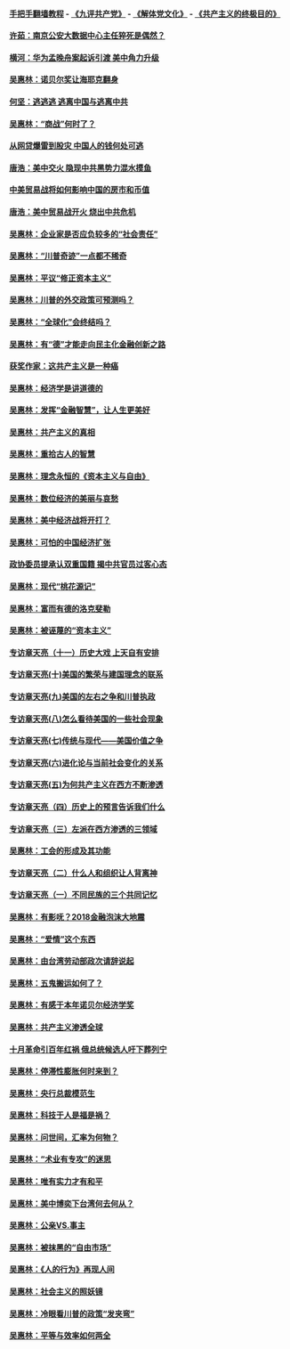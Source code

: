 #### [手把手翻墙教程](https://github.com/gfw-breaker/guides/wiki) -  [《九评共产党》](https://github.com/gfw-breaker/9ping.md?t=05050037) - [《解体党文化》](https://github.com/gfw-breaker/jtdwh.md?t=05050037) - [《共产主义的终极目的》](https://github.com/gfw-breaker/gczydzjmd.md?t=05050037)

#### [许茹：南京公安大数据中心主任猝死是偶然？](../pages/nsc423/n11064744.md?t=05050037) 

#### [横河：华为孟晚舟案起诉引渡 美中角力升级](../pages/nsc423/n11027230.md?t=05050037) 

#### [吴惠林：诺贝尔奖让海耶克翻身](../pages/nsc423/n10890049.md?t=05050037) 

#### [何坚：逃逃逃 逃离中国与逃离中共](../pages/nsc423/n10592891.md?t=05050037) 

#### [吴惠林：“商战”何时了？](../pages/nsc423/n10573558.md?t=05050037) 

#### [从网贷爆雷到股灾 中国人的钱何处可逃](../pages/nsc423/n10572800.md?t=05050037) 

#### [唐浩：美中交火 隐现中共黑势力混水摸鱼](../pages/nsc423/n10544040.md?t=05050037) 

#### [中美贸易战将如何影响中国的房市和币值](../pages/nsc423/n10543697.md?t=05050037) 

#### [唐浩：美中贸易战开火 烧出中共危机](../pages/nsc423/n10540126.md?t=05050037) 

#### [吴惠林：企业家是否应负较多的“社会责任”](../pages/nsc423/n10535022.md?t=05050037) 

#### [吴惠林：“川普奇迹”一点都不稀奇](../pages/nsc423/n10512808.md?t=05050037) 

#### [吴惠林：平议“修正资本主义”](../pages/nsc423/n10495724.md?t=05050037) 

#### [吴惠林：川普的外交政策可预测吗？](../pages/nsc423/n10462387.md?t=05050037) 

#### [吴惠林：“全球化”会终结吗？](../pages/nsc423/n10452838.md?t=05050037) 

#### [吴惠林：有“德”才能走向民主化金融创新之路](../pages/nsc423/n10432292.md?t=05050037) 

#### [获奖作家：这共产主义是一种癌](../pages/nsc423/n10431541.md?t=05050037) 

#### [吴惠林：经济学是讲道德的](../pages/nsc423/n10398014.md?t=05050037) 

#### [吴惠林：发挥“金融智慧”，让人生更美好](../pages/nsc423/n10375019.md?t=05050037) 

#### [吴惠林：共产主义的真相](../pages/nsc423/n10351394.md?t=05050037) 

#### [吴惠林：重拾古人的智慧](../pages/nsc423/n10337691.md?t=05050037) 

#### [吴惠林：理念永恒的《资本主义与自由》](../pages/nsc423/n10316274.md?t=05050037) 

#### [吴惠林：数位经济的美丽与哀愁](../pages/nsc423/n10292946.md?t=05050037) 

#### [吴惠林：美中经济战将开打？](../pages/nsc423/n10258825.md?t=05050037) 

#### [吴惠林：可怕的中国经济扩张](../pages/nsc423/n10219147.md?t=05050037) 

#### [政协委员提承认双重国籍 揭中共官员过客心态](../pages/nsc423/n10208809.md?t=05050037) 

#### [吴惠林：现代“桃花源记”](../pages/nsc423/n10185234.md?t=05050037) 

#### [吴惠林：富而有德的洛克斐勒](../pages/nsc423/n10142264.md?t=05050037) 

#### [吴惠林：被诬蔑的“资本主义”](../pages/nsc423/n10124816.md?t=05050037) 

#### [专访章天亮（十一）历史大戏 上天自有安排](../pages/nsc423/n10094905.md?t=05050037) 

#### [专访章天亮(十)美国的繁荣与建国理念的联系](../pages/nsc423/n10094899.md?t=05050037) 

#### [专访章天亮(九)美国的左右之争和川普执政](../pages/nsc423/n10094889.md?t=05050037) 

#### [专访章天亮(八)怎么看待美国的一些社会现象](../pages/nsc423/n10094857.md?t=05050037) 

#### [专访章天亮(七)传统与现代——美国价值之争](../pages/nsc423/n10093140.md?t=05050037) 

#### [专访章天亮(六)进化论与当前社会变化的关系](../pages/nsc423/n10092036.md?t=05050037) 

#### [专访章天亮(五)为何共产主义在西方不断渗透](../pages/nsc423/n10083620.md?t=05050037) 

#### [专访章天亮（四）历史上的预言告诉我们什么](../pages/nsc423/n10083606.md?t=05050037) 

#### [专访章天亮（三）左派在西方渗透的三领域](../pages/nsc423/n10081115.md?t=05050037) 

#### [吴惠林：工会的形成及其功能](../pages/nsc423/n10080633.md?t=05050037) 

#### [专访章天亮（二）什么人和组织让人背离神](../pages/nsc423/n10076637.md?t=05050037) 

#### [专访章天亮（一）不同民族的三个共同记忆](../pages/nsc423/n10074188.md?t=05050037) 

#### [吴惠林：有影呒？2018金融泡沫大地震](../pages/nsc423/n10040534.md?t=05050037) 

#### [吴惠林：“爱情”这个东西](../pages/nsc423/n10019423.md?t=05050037) 

#### [吴惠林：由台湾劳动部政次请辞说起](../pages/nsc423/n9979679.md?t=05050037) 

#### [吴惠林：五鬼搬运如何了？](../pages/nsc423/n9925338.md?t=05050037) 

#### [吴惠林：有感于本年诺贝尔经济学奖](../pages/nsc423/n9871883.md?t=05050037) 

#### [吴惠林：共产主义渗透全球](../pages/nsc423/n9812748.md?t=05050037) 

#### [十月革命引百年红祸 俄总统候选人吁下葬列宁](../pages/nsc423/n9810182.md?t=05050037) 

#### [吴惠林：停滞性膨胀何时来到？](../pages/nsc423/n9764136.md?t=05050037) 

#### [吴惠林：央行总裁模范生](../pages/nsc423/n9728134.md?t=05050037) 

#### [吴惠林：科技于人是福是祸？](../pages/nsc423/n9672982.md?t=05050037) 

#### [吴惠林：问世间，汇率为何物？](../pages/nsc423/n9621788.md?t=05050037) 

#### [吴惠林：“术业有专攻”的迷思](../pages/nsc423/n9580363.md?t=05050037) 

#### [吴惠林：唯有实力才有和平](../pages/nsc423/n9529599.md?t=05050037) 

#### [吴惠林：美中博奕下台湾何去何从？](../pages/nsc423/n9483598.md?t=05050037) 

#### [吴惠林：公亲VS.事主](../pages/nsc423/n9425637.md?t=05050037) 

#### [吴惠林：被抹黑的“自由市场”](../pages/nsc423/n9351545.md?t=05050037) 

#### [吴惠林：《人的行为》再现人间](../pages/nsc423/n9296339.md?t=05050037) 

#### [吴惠林：社会主义的照妖镜](../pages/nsc423/n9243460.md?t=05050037) 

#### [吴惠林：冷眼看川普的政策“发夹弯”](../pages/nsc423/n9120684.md?t=05050037) 

#### [吴惠林：平等与效率如何两全](../pages/nsc423/n9075430.md?t=05050037) 

